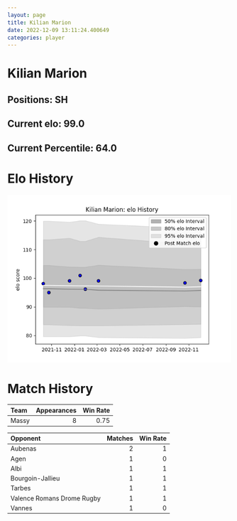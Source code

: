 ```yaml
---  
layout: page  
title: Kilian Marion  
date: 2022-12-09 13:11:24.400649  
categories: player  
---
```

# Kilian Marion

## Positions: SH

## Current elo: 99.0

## Current Percentile: 64.0

# Elo History


![elo history](history_KilianMarion.png)
# Match History


| Team   |   Appearances |   Win Rate |
|:-------|--------------:|-----------:|
| Massy  |             8 |       0.75 |

| Opponent                   |   Matches |   Win Rate |
|:---------------------------|----------:|-----------:|
| Aubenas                    |         2 |          1 |
| Agen                       |         1 |          0 |
| Albi                       |         1 |          1 |
| Bourgoin-Jallieu           |         1 |          1 |
| Tarbes                     |         1 |          1 |
| Valence Romans Drome Rugby |         1 |          1 |
| Vannes                     |         1 |          0 |